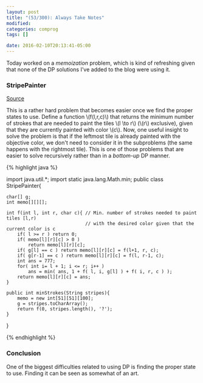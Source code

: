 ```yaml
---
layout: post
title: "(53/300): Always Take Notes"
modified:
categories: comprog
tags: []

date: 2016-02-10T20:13:41-05:00
---
```



Today worked on a *memoization* problem, which is kind of refreshing given that none of the DP solutions I've added to the blog were using it.

### StripePainter
<a href="https://community.topcoder.com/stat?c=problem_statement&pm=1215&rd=4555" target="\_blank">Source</a>

This is a rather hard problem that becomes easier once we find the proper states to use. Define a function \\(f(l,r,c)\\) that returns the minimum number of strokes that are needed to paint the tiles \\(l \to r\\) (\\(r\\) exclusive), given that they are currently painted with color \\(c\\). Now, one useful insight to solve the problem is that if the leftmost tile is already painted with the objective color, we don't need to consider it in the subproblems (the same happens with the rightmost tile). This is one of those problems that are easier to solve recursively rather than in a *bottom-up* DP manner.

{% highlight java %}

import java.util.*;
import static java.lang.Math.min;
public class StripePainter{

    char[] g;
    int memo[][][];

    int f(int l, int r, char c){ // Min. number of strokes needed to paint tiles [l,r)
                                 // with the desired color given that the current color is c
    	if( l >= r ) return 0;
    	if( memo[l][r][c] > 0 )
    		return memo[l][r][c];
    	if( g[l] == c ) return memo[l][r][c] = f(l+1, r, c);
    	if( g[r-1] == c ) return memo[l][r][c] = f(l, r-1, c);
    	int ans = 777;
    	for( int i= l + 1; i <= r; i++ )
    		ans = min( ans, 1 + f( l, i, g[l] ) + f( i, r, c ) );
    	return memo[l][r][c] = ans;
    }

    public int minStrokes(String stripes){
        memo = new int[51][51][100];
        g = stripes.toCharArray();
        return f(0, stripes.length(), '?');
    }
}

{% endhighlight %}

### Conclusion

One of the biggest difficulties related to using DP is finding the proper state to use. Finding it can be seen as somewhat of an art.
